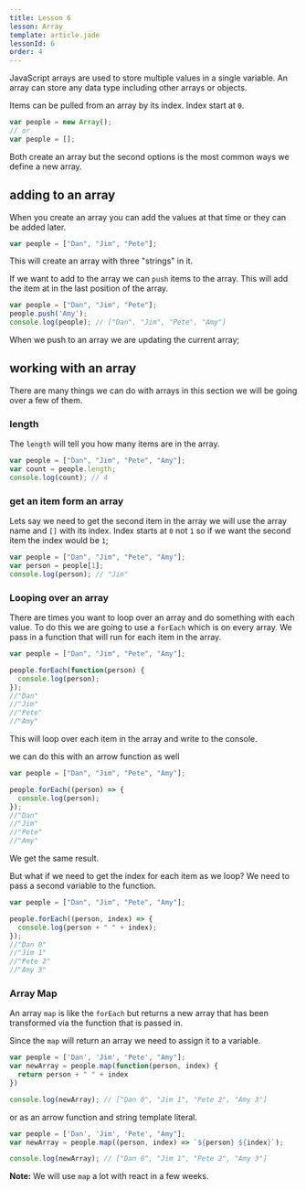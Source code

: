 ```yaml
---
title: Lesson 6
lesson: Array
template: article.jade
lessonId: 6
order: 4
---
```


JavaScript arrays are used to store multiple values in a single variable.  An array can store any data type including other arrays or objects.

Items can be pulled from an array by its index.  Index start at `0`.

```javascript
var people = new Array();
// or
var people = [];
```
Both create an array but the second options is the most common ways we define a new array.

## adding to an array

When you create an array you can add the values at that time or they can be added later.

```javascript
var people = ["Dan", "Jim", "Pete"];
```

This will create an array with three "strings" in it.

If we want to add to the array we can `push` items to the array.  This will add the item at in the last position of the array.

```javascript
var people = ["Dan", "Jim", "Pete"];
people.push('Amy');
console.log(people); // ["Dan", "Jim", "Pete", "Amy"]
```

When we push to an array we are updating the current array;

## working with an array

There are many things we can do with arrays in this section we will be going over a few of them.

### length

The `length` will tell you how many items are in the array.

```javascript
var people = ["Dan", "Jim", "Pete", "Amy"];
var count = people.length;
console.log(count); // 4
```

### get an item form an array

Lets say we need to get the second item in the array we will use the array name and `[]` with its index.  Index starts at `0` not `1` so if we want the second item the index would be `1`;

```javascript
var people = ["Dan", "Jim", "Pete", "Amy"];
var person = people[1];
console.log(person); // "Jim"
```

### Looping over an array

There are times you want to loop over an array and do something with each value.  To do this we are going to use a `forEach` which is on every array.  We pass in a function that will run for each item in the array.

```javascript
var people = ["Dan", "Jim", "Pete", "Amy"];

people.forEach(function(person) {
  console.log(person);
});
//"Dan"
//"Jim"
//"Pete"
//"Amy"
```

This will loop over each item in the array and write to the console.

we can do this with an arrow function as well

```javascript
var people = ["Dan", "Jim", "Pete", "Amy"];

people.forEach((person) => {
  console.log(person);
});
//"Dan"
//"Jim"
//"Pete"
//"Amy"
```

We get the same result.

But what if we need to get the index for each item as we loop?  We need to pass a second variable to the function.

```javascript
var people = ["Dan", "Jim", "Pete", "Amy"];

people.forEach((person, index) => {
  console.log(person + " " + index);
});
//"Dan 0"
//"Jim 1"
//"Pete 2"
//"Amy 3"
```

### Array Map

An array `map` is like the `forEach` but returns a new array that has been transformed via the function that is passed in.

Since the `map` will return an array we need to assign it to a variable.

```javascript
var people = ['Dan', 'Jim', 'Pete', "Amy"];
var newArray = people.map(function(person, index) {
  return person + " " + index
})

console.log(newArray); // ["Dan 0", "Jim 1", "Pete 2", "Amy 3"]
```

or as an arrow function and string template literal.

```javascript
var people = ['Dan', 'Jim', 'Pete', "Amy"];
var newArray = people.map((person, index) => `${person} ${index}`);

console.log(newArray); // ["Dan 0", "Jim 1", "Pete 2", "Amy 3"]
```

**Note:** We will use `map` a lot with react in a few weeks.